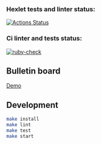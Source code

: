 ### Hexlet tests and linter status:
[![Actions Status](https://github.com/SaenkoJr/rails-project-lvl3/workflows/hexlet-check/badge.svg)](https://github.com/SaenkoJr/rails-project-lvl3/actions)

### Ci linter and tests status:
[![ruby-check](https://github.com/SaenkoJr/rails-project-lvl3/actions/workflows/ruby-check.yml/badge.svg?branch=main)](https://github.com/SaenkoJr/rails-project-lvl3/actions/workflows/ruby-check.yml)

## Bulletin board
[Demo](https://simple-bulletin-board.herokuapp.com)

## Development

```sh
make install
make lint
make test
make start
```
